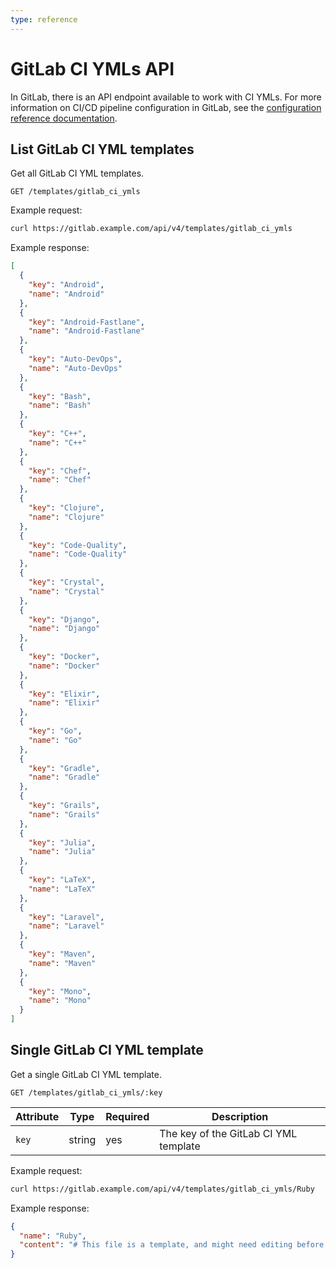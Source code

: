 ```yaml
---
type: reference
---
```


# GitLab CI YMLs API

In GitLab, there is an API endpoint available to work with CI YMLs. For more
information on CI/CD pipeline configuration in GitLab, see the
[configuration reference documentation](../../ci/yaml/README.md).

## List GitLab CI YML templates

Get all GitLab CI YML templates.

```plaintext
GET /templates/gitlab_ci_ymls
```

Example request:

```bash
curl https://gitlab.example.com/api/v4/templates/gitlab_ci_ymls
```

Example response:

```json
[
  {
    "key": "Android",
    "name": "Android"
  },
  {
    "key": "Android-Fastlane",
    "name": "Android-Fastlane"
  },
  {
    "key": "Auto-DevOps",
    "name": "Auto-DevOps"
  },
  {
    "key": "Bash",
    "name": "Bash"
  },
  {
    "key": "C++",
    "name": "C++"
  },
  {
    "key": "Chef",
    "name": "Chef"
  },
  {
    "key": "Clojure",
    "name": "Clojure"
  },
  {
    "key": "Code-Quality",
    "name": "Code-Quality"
  },
  {
    "key": "Crystal",
    "name": "Crystal"
  },
  {
    "key": "Django",
    "name": "Django"
  },
  {
    "key": "Docker",
    "name": "Docker"
  },
  {
    "key": "Elixir",
    "name": "Elixir"
  },
  {
    "key": "Go",
    "name": "Go"
  },
  {
    "key": "Gradle",
    "name": "Gradle"
  },
  {
    "key": "Grails",
    "name": "Grails"
  },
  {
    "key": "Julia",
    "name": "Julia"
  },
  {
    "key": "LaTeX",
    "name": "LaTeX"
  },
  {
    "key": "Laravel",
    "name": "Laravel"
  },
  {
    "key": "Maven",
    "name": "Maven"
  },
  {
    "key": "Mono",
    "name": "Mono"
  }
]
```

## Single GitLab CI YML template

Get a single GitLab CI YML template.

```plaintext
GET /templates/gitlab_ci_ymls/:key
```

| Attribute  | Type   | Required | Description                           |
| ---------- | ------ | -------- | ------------------------------------- |
| `key`      | string | yes      | The key of the GitLab CI YML template |

Example request:

```bash
curl https://gitlab.example.com/api/v4/templates/gitlab_ci_ymls/Ruby
```

Example response:

```json
{
  "name": "Ruby",
  "content": "# This file is a template, and might need editing before it works on your project.\n# Official language image. Look for the different tagged releases at:\n# https://hub.docker.com/r/library/ruby/tags/\nimage: \"ruby:2.5\"\n\n# Pick zero or more services to be used on all builds.\n# Only needed when using a docker container to run your tests in.\n# Check out: http://docs.gitlab.com/ce/ci/docker/using_docker_images.html#what-is-a-service\nservices:\n  - mysql:latest\n  - redis:latest\n  - postgres:latest\n\nvariables:\n  POSTGRES_DB: database_name\n\n# Cache gems in between builds\ncache:\n  paths:\n    - vendor/ruby\n\n# This is a basic example for a gem or script which doesn't use\n# services such as redis or postgres\nbefore_script:\n  - ruby -v  # Print out ruby version for debugging\n  # Uncomment next line if your rails app needs a JS runtime:\n  # - apt-get update -q && apt-get install nodejs -yqq\n  - bundle install -j $(nproc) --path vendor  # Install dependencies into ./vendor/ruby\n\n# Optional - Delete if not using `rubocop`\nrubocop:\n  script:\n    - rubocop\n\nrspec:\n  script:\n    - rspec spec\n\nrails:\n  variables:\n    DATABASE_URL: \"postgresql://postgres:postgres@postgres:5432/$POSTGRES_DB\"\n  script:\n    - rails db:migrate\n    - rails db:seed\n    - rails test\n\n# This deploy job uses a simple deploy flow to Heroku, other providers, e.g. AWS Elastic Beanstalk\n# are supported too: https://github.com/travis-ci/dpl\ndeploy:\n  type: deploy\n  environment: production\n  script:\n    - gem install dpl\n    - dpl --provider=heroku --app=$HEROKU_APP_NAME --api-key=$HEROKU_PRODUCTION_KEY\n"
}
```

<!-- ## Troubleshooting

Include any troubleshooting steps that you can foresee. If you know beforehand what issues
one might have when setting this up, or when something is changed, or on upgrading, it's
important to describe those, too. Think of things that may go wrong and include them here.
This is important to minimize requests for support, and to avoid doc comments with
questions that you know someone might ask.

Each scenario can be a third-level heading, e.g. `### Getting error message X`.
If you have none to add when creating a doc, leave this section in place
but commented out to help encourage others to add to it in the future. -->
